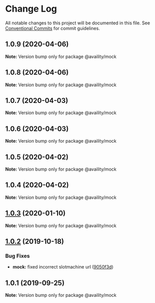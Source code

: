 # Change Log

All notable changes to this project will be documented in this file.
See [Conventional Commits](https://conventionalcommits.org) for commit guidelines.

## 1.0.9 (2020-04-06)

**Note:** Version bump only for package @availity/mock





## 1.0.8 (2020-04-06)

**Note:** Version bump only for package @availity/mock





## 1.0.7 (2020-04-03)

**Note:** Version bump only for package @availity/mock





## 1.0.6 (2020-04-03)

**Note:** Version bump only for package @availity/mock





## 1.0.5 (2020-04-02)

**Note:** Version bump only for package @availity/mock





## 1.0.4 (2020-04-02)

**Note:** Version bump only for package @availity/mock





## [1.0.3](https://github.com/Availity/availity-react/compare/@availity/mock@1.0.2...@availity/mock@1.0.3) (2020-01-10)

**Note:** Version bump only for package @availity/mock





## [1.0.2](https://github.com/Availity/availity-react/compare/@availity/mock@1.0.1...@availity/mock@1.0.2) (2019-10-18)


### Bug Fixes

* **mock:** fixed incorrect slotmachine url ([9050f3d](https://github.com/Availity/availity-react/commit/9050f3d))





## 1.0.1 (2019-09-25)

**Note:** Version bump only for package @availity/mock
